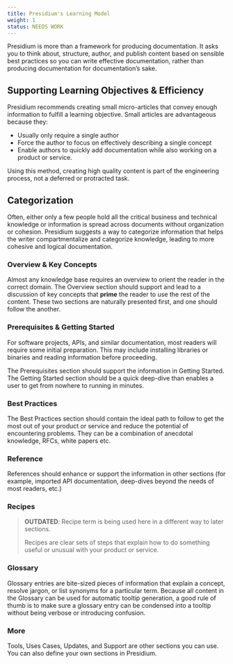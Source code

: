 ```yaml
---
title: Presidium's Learning Model
weight: 1
status: NEEDS WORK
---
```


Presidium is more than a framework for producing documentation. It asks you to think about, structure, author, and
publish content based on sensible best practices so you can write effective documentation, rather than producing 
documentation for documentation’s sake.

## Supporting Learning Objectives & Efficiency

Presidium recommends creating small micro-articles that convey enough information to fulfill a learning objective. 
Small articles are advantageous because they:

- Usually only require a single author
- Force the author to focus on effectively describing a single concept
- Enable authors to quickly add documentation while also working on a product or service.

Using this method, creating high quality content is part of the engineering process, not a deferred or protracted task.

## Categorization

Often, either only a few people hold all the critical business and technical knowledge or information is spread across 
documents without organization or cohesion. Presidium suggests a way to categorize information that helps the writer 
compartmentalize and categorize knowledge, leading to more cohesive and logical documentation.

### Overview & Key Concepts

Almost any knowledge base requires an overview to orient the reader in the correct domain. The Overview section should 
support and lead to a discussion of key concepts that **prime** the reader to use the rest of the content. 
These two sections are naturally presented first, and one should follow the another.

### Prerequisites & Getting Started

For software projects, APIs, and similar documentation, most readers will require some initial preparation. 
This may include installing libraries or binaries and reading information before proceeding.

The Prerequisites section should support the information in Getting Started. The Getting Started section should be a 
quick deep-dive than enables a user to get from nowhere to running in minutes.

### Best Practices

The Best Practices section should contain the ideal path to follow to get the most out of your product or service and 
reduce the potential of encountering problems. They can be a combination of anecdotal knowledge, RFCs, white papers etc.

### Reference

References should enhance or support the information in other sections (for example, imported API documentation, 
deep-dives beyond the needs of most readers, etc.)

### Recipes

> **OUTDATED**: Recipe term is being used here in a different way to later sections.
>  
> Recipes are clear sets of steps that explain how to do something useful or unusual with your product or service.

### Glossary

Glossary entries are bite-sized pieces of information that explain a concept, resolve jargon, or list synonyms for a 
particular term. Because all content in the Glossary can be used for automatic tooltip generation, a good rule of thumb 
is to make sure a glossary entry can be condensed into a tooltip without being verbose or introducing confusion.

### More

Tools, Uses Cases, Updates, and Support are other sections you can use. You can also define your own sections in Presidium.
